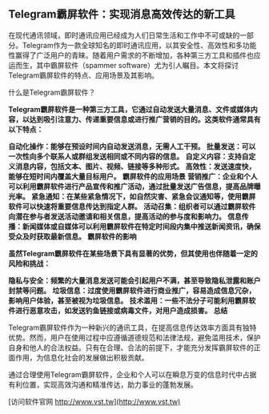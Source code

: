 ## **Telegram霸屏软件：实现消息高效传达的新工具**

在现代通讯领域，即时通讯应用已经成为人们日常生活和工作中不可或缺的一部分。Telegram作为一款全球知名的即时通讯应用，以其安全性、高效性和多功能性赢得了广泛用户的青睐。随着用户需求的不断增加，各种第三方工具和插件也应运而生，其中霸屏软件（spammer software）尤为引人瞩目。本文将探讨Telegram霸屏软件的特点、应用场景及其影响。

什么是Telegram霸屏软件？

**Telegram霸屏软件是一种第三方工具，它通过自动发送大量消息、文件或媒体内容，以达到吸引注意力、传递重要信息或进行推广营销的目的。这类软件通常具有以下特点：**

**自动化操作：能够在预设时间内自动发送消息，无需人工干预。**
**批量发送：可以一次性向多个联系人或群组发送相同或不同内容的信息。**
**自定义内容：支持自定义消息内容，包括文本、图片、视频、链接等多种形式。**
**高效性：发送速度快，能够在短时间内覆盖大量目标用户。**
**霸屏软件的应用场景**
**营销推广：企业和个人可以利用霸屏软件进行产品宣传和推广活动，通过批量发送广告信息，提高品牌曝光率。**
**紧急通知：在某些紧急情况下，如自然灾害、紧急会议通知等，使用霸屏软件可以快速将重要信息传达到指定人群。**
**活动召集：组织者可以通过霸屏软件向潜在参与者发送活动邀请和相关信息，提高活动的参与度和影响力。**
**信息传播：新闻媒体或自媒体可以利用霸屏软件在特定时间段内集中推送新闻资讯，确保受众及时获取最新信息。**
**霸屏软件的影响**

**虽然Telegram霸屏软件在某些场景下具有显著的优势，但其使用也伴随着一定的风险和挑战：**

**隐私与安全：频繁的大量消息发送可能会引起用户不满，甚至导致隐私泄露和账户封禁等问题。**
**垃圾信息：过度使用霸屏软件进行商业推广，容易造成信息冗杂，影响用户体验，甚至被视为垃圾信息。**
**技术滥用：一些不法分子可能利用霸屏软件进行恶意攻击，如发送钓鱼链接或病毒文件，对用户造成损害。**
**总结**

Telegram霸屏软件作为一种新兴的通讯工具，在提高信息传达效率方面具有独特优势。然而，用户在使用过程中应遵循道德规范和法律法规，避免滥用技术，保护自身和他人的合法权益。只有在合理、合法的前提下，才能充分发挥霸屏软件的正面作用，为信息化社会的发展做出积极贡献。

通过合理使用Telegram霸屏软件，企业和个人可以在瞬息万变的信息时代中占据有利位置，实现高效沟通和精准传达，助力事业的蓬勃发展。


[访问软件官网 http://www.vst.tw](http://www.vst.tw)
